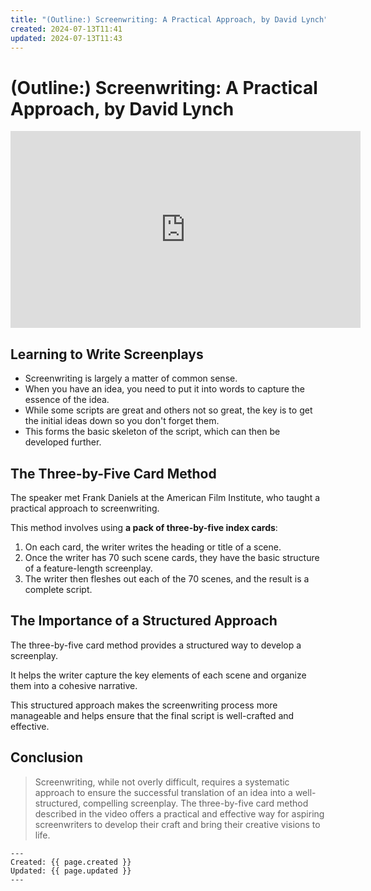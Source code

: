 ```yaml
---
title: "(Outline:) Screenwriting: A Practical Approach, by David Lynch"
created: 2024-07-13T11:41
updated: 2024-07-13T11:43
---
```


# (Outline:) Screenwriting: A Practical Approach, by David Lynch

<iframe width="560" height="315" src="https://www.youtube.com/embed/yngWNmouhP0?si=8yGy0rTMIkwGSmae" title="YouTube video player" frameborder="0" allow="accelerometer; autoplay; clipboard-write; encrypted-media; gyroscope; picture-in-picture; web-share" referrerpolicy="strict-origin-when-cross-origin" allowfullscreen></iframe>


## Learning to Write Screenplays

* Screenwriting is largely a matter of common sense.
* When you have an idea, you need to put it into words to capture the essence of the idea.
* While some scripts are great and others not so great, the key is to get the initial ideas down so you don't forget them.
* This forms the basic skeleton of the script, which can then be developed further.


## The Three-by-Five Card Method

The speaker met Frank Daniels at the American Film Institute, who taught a practical approach to screenwriting.

This method involves using **a pack of three-by-five index cards**:

1. On each card, the writer writes the heading or title of a scene.
2. Once the writer has 70 such scene cards, they have the basic structure of a feature-length screenplay.
3. The writer then fleshes out each of the 70 scenes, and the result is a complete script.


## The Importance of a Structured Approach

The three-by-five card method provides a structured way to develop a screenplay.

It helps the writer capture the key elements of each scene and organize them into a cohesive narrative.

This structured approach makes the screenwriting process more manageable and helps ensure that the final script is well-crafted and effective.


## Conclusion

> Screenwriting, while not overly difficult, requires a systematic approach to ensure the successful translation of an idea into a well-structured, compelling screenplay. The three-by-five card method described in the video offers a practical and effective way for aspiring screenwriters to develop their craft and bring their creative visions to life.


```
---
Created: {{ page.created }}
Updated: {{ page.updated }}
---
```
